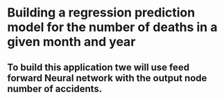 <h1>Building a regression prediction model for the number of deaths in a given month and year </h1>
<h2> To build this application twe will use feed forward Neural network with the output node number of accidents. </h2>